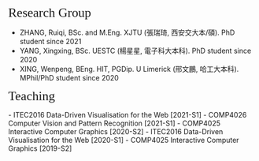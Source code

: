 <p><span style="font-family: georgia, serif; font-size: 26px;">Research Group</span></p>

- ZHANG, Ruiqi, BSc. and M.Eng. XJTU (張瑞琦, 西安交大本/碩). PhD student since 2021 
- YANG, Xingxing, BSc. UESTC (楊星星, 電子科大本科). PhD student since 2020
- XING, Wenpeng, BEng. HIT, PGDip. U Limerick (邢文鵬, 哈工大本科). MPhil/PhD student since 2020

<p><span style="font-family:georgia,serif; font-size:26px;">Teaching</span></p>
- ITEC2016 Data-Driven Visualisation for the Web [2021-S1]
- COMP4026 Computer Vision and Pattern Recognition [2021-S1] 
- COMP4025 Interactive Computer Graphics [2020-S2]  
- ITEC2016 Data-Driven Visualisation for the Web [2020-S1] 
- COMP4025 Interactive Computer Graphics [2019-S2]  
